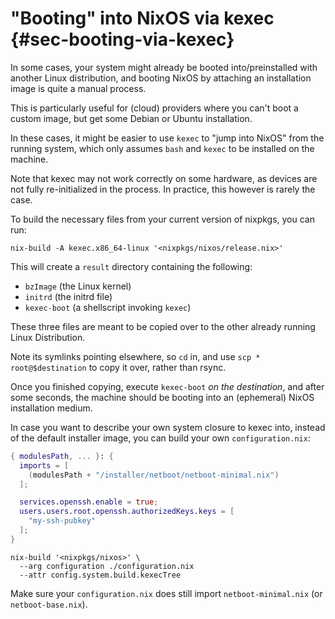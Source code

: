 # "Booting" into NixOS via kexec {#sec-booting-via-kexec}

In some cases, your system might already be booted into/preinstalled with
another Linux distribution, and booting NixOS by attaching an installation
image is quite a manual process.

This is particularly useful for (cloud) providers where you can't boot a custom
image, but get some Debian or Ubuntu installation.

In these cases, it might be easier to use `kexec` to "jump into NixOS" from the
running system, which only assumes `bash` and `kexec` to be installed on the
machine.

Note that kexec may not work correctly on some hardware, as devices are not
fully re-initialized in the process. In practice, this however is rarely the
case.

To build the necessary files from your current version of nixpkgs,
you can run:

```ShellSession
nix-build -A kexec.x86_64-linux '<nixpkgs/nixos/release.nix>'
```

This will create a `result` directory containing the following:
 - `bzImage` (the Linux kernel)
 - `initrd` (the initrd file)
 - `kexec-boot` (a shellscript invoking `kexec`)

These three files are meant to be copied over to the other already running
Linux Distribution.

Note its symlinks pointing elsewhere, so `cd` in, and use
`scp * root@$destination` to copy it over, rather than rsync.

Once you finished copying, execute `kexec-boot` *on the destination*, and after
some seconds, the machine should be booting into an (ephemeral) NixOS
installation medium.

In case you want to describe your own system closure to kexec into, instead of
the default installer image, you can build your own `configuration.nix`:

```nix
{ modulesPath, ... }: {
  imports = [
    (modulesPath + "/installer/netboot/netboot-minimal.nix")
  ];

  services.openssh.enable = true;
  users.users.root.openssh.authorizedKeys.keys = [
    "my-ssh-pubkey"
  ];
}
```


```ShellSession
nix-build '<nixpkgs/nixos>' \
  --arg configuration ./configuration.nix
  --attr config.system.build.kexecTree
```

Make sure your `configuration.nix` does still import `netboot-minimal.nix` (or
`netboot-base.nix`).
